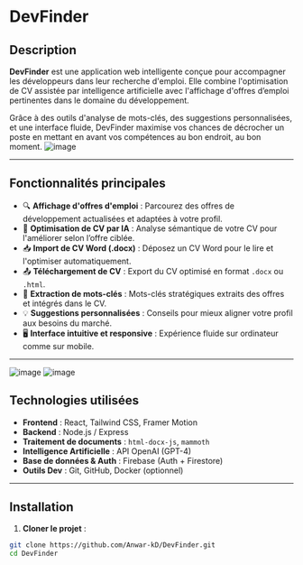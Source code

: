 # DevFinder

## Description

**DevFinder** est une application web intelligente conçue pour accompagner les développeurs dans leur recherche d'emploi. Elle combine l'optimisation de CV assistée par intelligence artificielle avec l'affichage d'offres d’emploi pertinentes dans le domaine du développement.

Grâce à des outils d'analyse de mots-clés, des suggestions personnalisées, et une interface fluide, DevFinder maximise vos chances de décrocher un poste en mettant en avant vos compétences au bon endroit, au bon moment.
![image](https://github.com/user-attachments/assets/fef778d2-2c74-4a5d-bdb6-43e264c1a2af)

---

## Fonctionnalités principales

- 🔍 **Affichage d'offres d'emploi** : Parcourez des offres de développement actualisées et adaptées à votre profil.
- 🧠 **Optimisation de CV par IA** : Analyse sémantique de votre CV pour l'améliorer selon l’offre ciblée.
- 📥 **Import de CV Word (.docx)** : Déposez un CV Word pour le lire et l'optimiser automatiquement.
- 📤 **Téléchargement de CV** : Export du CV optimisé en format `.docx` ou `.html`.
- 🔑 **Extraction de mots-clés** : Mots-clés stratégiques extraits des offres et intégrés dans le CV.
- 💡 **Suggestions personnalisées** : Conseils pour mieux aligner votre profil aux besoins du marché.
- 🖥️ **Interface intuitive et responsive** : Expérience fluide sur ordinateur comme sur mobile.

---
![image](https://github.com/user-attachments/assets/dae451e7-d9df-4b09-951c-987b4ce7c077)
![image](https://github.com/user-attachments/assets/5e2e7503-42f6-46f5-b319-5bbb2b6033f3)


## Technologies utilisées

- **Frontend** : React, Tailwind CSS, Framer Motion
- **Backend** : Node.js / Express
- **Traitement de documents** : `html-docx-js`, `mammoth`
- **Intelligence Artificielle** : API OpenAI (GPT-4)
- **Base de données & Auth** : Firebase (Auth + Firestore)
- **Outils Dev** : Git, GitHub, Docker (optionnel)

---

## Installation

1. **Cloner le projet** :

```bash
git clone https://github.com/Anwar-kD/DevFinder.git
cd DevFinder
